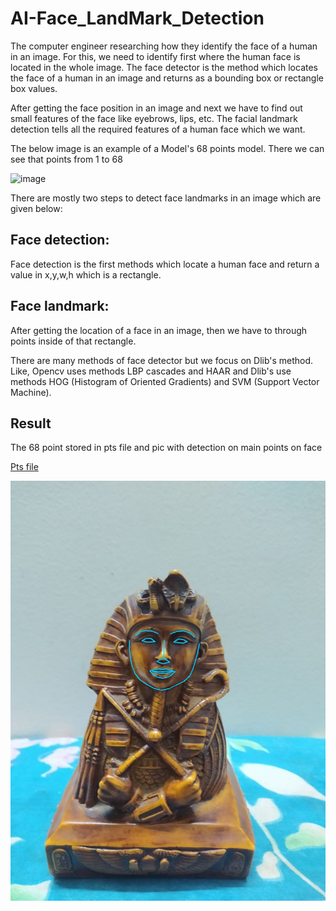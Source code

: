 # AI-Face_LandMark_Detection

The computer engineer researching how they identify the face of a human in an image. For this, we need to identify first where the human face is located in the whole image. The face detector is the method which locates the face of a human in an image and returns as a bounding box or rectangle box values.

After getting the face position in an image and next we have to find out small features of the face like eyebrows, lips, etc. The facial landmark detection tells all the required features of a human face which we want.

The below image is an example of a Model's 68 points model. There we can see that points from 1 to 68

![image](https://s3.ap-south-1.amazonaws.com/s3.studytonight.com/curious/uploads/pictures/1592469192-74364.png)

There are mostly two steps to detect face landmarks in an image which are given below:

## Face detection:

Face detection is the first methods which locate a human face and return a value in x,y,w,h which is a rectangle.

## Face landmark:

After getting the location of a face in an image, then we have to through points inside of that rectangle.

There are many methods of face detector but we focus on Dlib's method.  Like, Opencv uses methods LBP cascades and HAAR and Dlib's use methods HOG (Histogram of Oriented Gradients) and SVM (Support Vector Machine).



## Result

The 68 point stored in pts file and pic with detection on main points on face


[Pts file](https://github.com/Visit-Egypt/AI-Face_LandMark_Detection/blob/main/shape_predictor_68_face_landmarks.dat)

![image2](https://raw.githubusercontent.com/Visit-Egypt/AI-Face_LandMark_Detection/main/image.jpg?token=GHSAT0AAAAAABRI6JN3UPURY4QY5BUDH4P6YTMMUWA)

